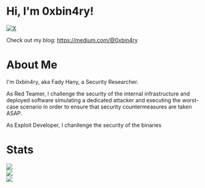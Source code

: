 # Hi, I'm 0xbin4ry!

[![X](https://img.shields.io/badge/X-black.svg?logo=X&logoColor=white)](https://x.com/0xbin4ry) 

Check out my blog: https://medium.com/@0xbin4ry

# About Me
I'm 0xbin4ry, aka Fady Hany, a Security Researcher.

As Red Teamer, I challenge the security of the internal infrastructure and deployed software simulating a dedicated attacker and executing the worst-case scenario in order to ensure that security countermeasures are taken ASAP.

As Exploit Developer, I chanllenge the security of the binaries

# Stats
![](https://github-readme-stats.vercel.app/api?username=0xbin4ry&theme=dark&hide_border=false&include_all_commits=true&count_private=false)<br/>
![](https://nirzak-streak-stats.vercel.app/?user=0xbin4ry&theme=dark&hide_border=false)<br/>
![](https://github-readme-stats.vercel.app/api/top-langs/?username=0xbin4ry&theme=dark&hide_border=false&include_all_commits=true&count_private=false&layout=compact)
